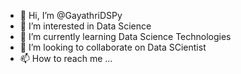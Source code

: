 - 👋 Hi, I’m @GayathriDSPy
- 👀 I’m interested in Data Science
- 🌱 I’m currently learning Data Science Technologies
- 💞️ I’m looking to collaborate on Data SCientist
- 📫 How to reach me ...

<!---
GayathriDSPy/GayathriDSPy is a ✨ special ✨ repository because its `README.md` (this file) appears on your GitHub profile.
You can click the Preview link to take a look at your changes.
--->
